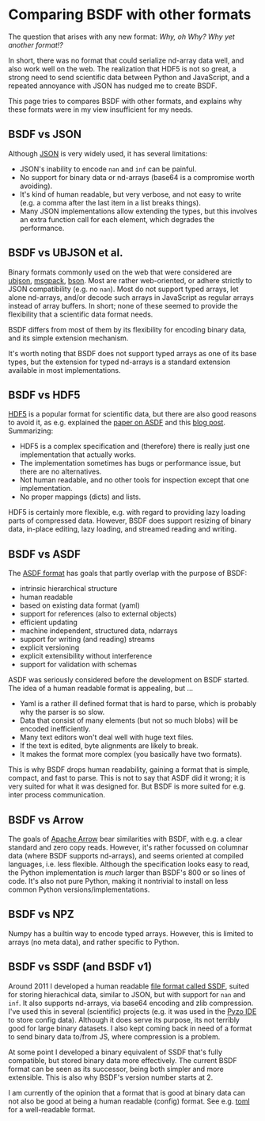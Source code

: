 # Comparing BSDF with other formats

The question that arises with any new format:
*Why, oh Why? Why yet another format!?*

In short, there was no format that could serialize nd-array data well,
and also work well on the web. The realization that HDF5 is not so great,
a strong need to send scientific data between Python and JavaScript, and
a repeated annoyance with JSON has nudged me to create BSDF.

This page tries to compares BSDF with other formats, and explains
why these formats were in my view insufficient for my needs.


## BSDF vs JSON

Although [JSON](http://www.json.org/) is very widely used, it has several limitations:

* JSON's inability to encode `nan` and `inf` can be painful.
* No support for binary data or nd-arrays (base64 is a compromise worth avoiding).
* It's kind of human readable, but very verbose, and not easy to write
  (e.g. a comma after the last item in a list breaks things).
* Many JSON implementations allow extending the types, but this involves
  an extra function call for each element, which degrades the performance.


## BSDF vs UBJSON et al.

Binary formats commonly used on the web that were considered are
[ubjson](http://ubjson.org/), [msgpack](http://msgpack.org/), [bson](http://bsonspec.org/).
Most are rather web-oriented, or adhere strictly to JSON compatibility (e.g.
no `nan`). Most do not support typed arrays, let alone nd-arrays, and/or
decode such arrays in JavaScript as regular arrays instead of array
buffers. In short; none of these seemed to provide the flexibility that
a scientific data format needs.

BSDF differs from most of them by its flexibility for encoding binary data,
and its simple extension mechanism.

It's worth noting that BSDF does not support typed arrays as one of its base
types, but the extension for typed nd-arrays is a standard extension available
in most implementations.


## BSDF vs HDF5

[HDF5](https://en.wikipedia.org/wiki/Hierarchical_Data_Format) is a popular format for
scientific data, but there are also good reasons to avoid it, as e.g. explained the
[paper on ASDF](http://linkinghub.elsevier.com/retrieve/pii/S2213133715000645)
and this [blog post](http://cyrille.rossant.net/should-you-use-hdf5/).
Summarizing:

* HDF5 is a complex specification and (therefore) there is really just one
  implementation that actually works.
* The implementation sometimes has bugs or performance issue, but there
  are no alternatives.
* Not human readable, and no other tools for inspection except that one
  implementation.
* No proper mappings (dicts) and lists.

HDF5 is certainly more flexible, e.g. with regard to providing lazy
loading parts of compressed data. However, BSDF does support resizing
of binary data, in-place editing, lazy loading, and streamed reading and
writing.


## BSDF vs ASDF

The [ASDF format](http://asdf-standard.readthedocs.io/) has
goals that partly overlap with the purpose of BSDF:

* intrinsic hierarchical structure
* human readable
* based on existing data format (yaml)
* support for references (also to external objects)
* efficient updating
* machine independent, structured data, ndarrays
* support for writing (and reading) streams
* explicit versioning
* explicit extensibility without interference
* support for validation with schemas

ASDF was seriously considered before the development on BSDF started.
The idea of a human readable format is appealing, but ...

* Yaml is a rather ill defined format that is hard to parse, which is
  probably why the parser is so slow.
* Data that consist of many elements (but not so much blobs) will be encoded
  inefficiently.
* Many text editors won't deal well with huge text files.
* If the text is edited, byte alignments are likely to break.
* It makes the format more complex (you basically have two formats).

This is why BSDF drops human readability, gaining a format that
is simple, compact, and fast to parse. This is not to say that
ASDF did it wrong; it is very suited for what it was designed
for. But BSDF is more suited for e.g. inter process communication.


## BSDF vs Arrow

The goals of [Apache Arrow](https://arrow.apache.org/) bear similarities with 
BSDF, with e.g. a clear standard and zero copy reads. However, it's
rather focussed on columnar data (where BSDF supports nd-arrays), and
seems oriented at compiled languages, i.e. less flexible. Although the
specification looks easy to read, the Python implementation is *much*
larger than BSDF's 800 or so lines of code. It's also not pure Python, making
it nontrivial to install on less common Python versions/implementations.


## BSDF vs NPZ

Numpy has a builtin way to encode typed arrays. However, this is limited to
arrays (no meta data), and rather specific to Python.


## BSDF vs SSDF (and BSDF v1)

Around 2011 I developed a human readable [file format called
SSDF](https://bitbucket.org/almarklein/ssdf), suited for storing
hierachical data, similar to JSON, but with support for `nan` and `inf`.
It also supports nd-arrays, via base64 encoding and zlib compression.
I've used this in several (scientific) projects (e.g. it was used in
the [Pyzo IDE](http://github.com/pyzo/pyzo) to store config data).
Although it does serve its purpose, its not terribly good for large
binary datasets. I also kept coming back in need of a format to send
binary data to/from JS, where compression is a problem.

At some point I developed a binary equivalent of SSDF that's fully
compatible, but stored binary data more effectively. The current BSDF
format can be seen as its successor, being both simpler and more
extensible. This is also why BSDF's version number starts at 2.

I am currently of the opinion that a format that is good at binary data
can not also be good at being a human readable (config) format. See e.g.
[toml](https://github.com/toml-lang/toml) for a well-readable format.
